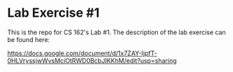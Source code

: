 Lab Exercise #1
===============

This is the repo for CS 162's Lab #1.  The description of the lab exercise can be found here:

https://docs.google.com/document/d/1x7ZAY-IjpfT-0HLVryssjwWvsMciOtRWD0BcbJIKKhM/edit?usp=sharing
